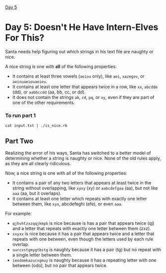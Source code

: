 [Day 5](http://adventofcode.com/day/5)

# Day 5: Doesn't He Have Intern-Elves For This?

Santa needs help figuring out which strings in his text file are naughty or nice.

A nice string is one with **all** of the following properties:

* It contains at least three vowels (`aeiou` only), like `aei`, `xazegov`, or `aeiouaeiouaeiou`.
* It contains at least one letter that appears twice in a row, like `xx`, `abcdde` (dd), or `aabbccdd` (aa, bb, cc, or dd).
* It does not contain the strings `ab`, `cd`, `pq`, or `xy`, even if they are part of one of the other requirements.

### To run part 1

```
cat input.txt | ./is_nice.rb
```


## Part Two

Realizing the error of his ways, Santa has switched to a better model of determining whether a string is naughty or nice. None of the old rules apply, as they are all clearly ridiculous.

Now, a nice string is one with all of the following properties:

* It contains a pair of any two letters that appears at least twice in the string without overlapping, like `xyxy` (xy) or `aabcdefgaa` (aa), but not like `aaa` (aa, but it overlaps).
* It contains at least one letter which repeats with exactly one letter between them, like `xyx`, abcdefeghi (efe), or even `aaa`.

For example:

* `qjhvhtzxzqqjkmpb` is nice because is has a pair that appears twice (qj) and a letter that repeats with exactly one letter between them (zxz).
* `xxyxx` is nice because it has a pair that appears twice and a letter that repeats with one between, even though the letters used by each rule overlap.
* `uurcxstgmygtbstg` is naughty because it has a pair (tg) but no repeat with a single letter between them.
* `ieodomkazucvgmuy` is naughty because it has a repeating letter with one between (odo), but no pair that appears twice.
